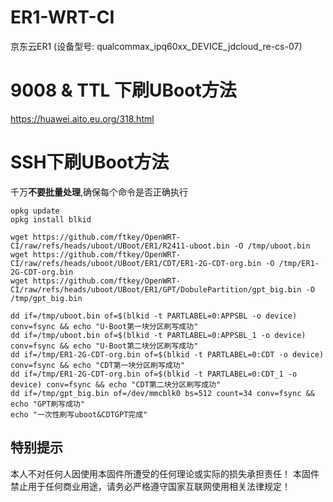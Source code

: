 # ER1-WRT-CI
京东云ER1 (设备型号: qualcommax_ipq60xx_DEVICE_jdcloud_re-cs-07)


# 9008 & TTL 下刷UBoot方法

<https://huawei.aito.eu.org/318.html>


# SSH下刷UBoot方法

千万**不要批量处理**,确保每个命令是否正确执行

    opkg update
    opkg install blkid
    
    wget https://github.com/ftkey/OpenWRT-CI/raw/refs/heads/uboot/UBoot/ER1/R2411-uboot.bin -O /tmp/uboot.bin
    wget https://github.com/ftkey/OpenWRT-CI/raw/refs/heads/uboot/UBoot/ER1/CDT/ER1-2G-CDT-org.bin -O /tmp/ER1-2G-CDT-org.bin
    wget https://github.com/ftkey/OpenWRT-CI/raw/refs/heads/uboot/UBoot/ER1/GPT/DobulePartition/gpt_big.bin -O /tmp/gpt_big.bin

    dd if=/tmp/uboot.bin of=$(blkid -t PARTLABEL=0:APPSBL -o device) conv=fsync && echo "U-Boot第一块分区刷写成功"
    dd if=/tmp/uboot.bin of=$(blkid -t PARTLABEL=0:APPSBL_1 -o device) conv=fsync && echo "U-Boot第二块分区刷写成功"
    dd if=/tmp/ER1-2G-CDT-org.bin of=$(blkid -t PARTLABEL=0:CDT -o device) conv=fsync && echo "CDT第一块分区刷写成功"
    dd if=/tmp/ER1-2G-CDT-org.bin of=$(blkid -t PARTLABEL=0:CDT_1 -o device) conv=fsync && echo "CDT第二块分区刷写成功"
    dd if=/tmp/gpt_big.bin of=/dev/mmcblk0 bs=512 count=34 conv=fsync && echo "GPT刷写成功"
    echo "一次性刷写uboot&CDTGPT完成"

## 特别提示
本人不对任何人因使用本固件所遭受的任何理论或实际的损失承担责任！
本固件禁止用于任何商业用途，请务必严格遵守国家互联网使用相关法律规定！

